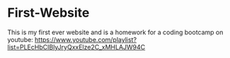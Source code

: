 # First-Website
This is my first ever website and is a homework for a coding bootcamp on youtube: https://www.youtube.com/playlist?list=PLEcHbCIBlyJryQxxElze2C_xMHLAJW94C
